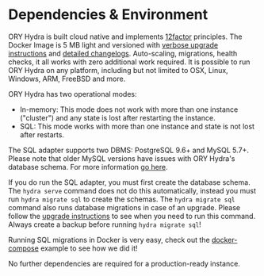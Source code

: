# Dependencies & Environment

<!-- toc -->

ORY Hydra is built cloud native and implements [12factor](http://12factor.net) principles. The Docker Image is 5 MB light
and versioned with [verbose upgrade instructions](https://github.com/ory/hydra/blob/master/UPGRADE.md)
and [detailed changelogs](https://github.com/ory/hydra/blob/master/CHANGELOG.md). Auto-scaling, migrations, health checks,
it all works with zero additional work required. It is possible to run ORY Hydra on any platform, including but not limited
to OSX, Linux, Windows, ARM, FreeBSD and more.

ORY Hydra has two operational modes:

* In-memory: This mode does not work with more than one instance ("cluster") and any state is lost after restarting the instance.
* SQL: This mode works with more than one instance and state is not lost after restarts.

The SQL adapter supports two DBMS: PostgreSQL 9.6+ and MySQL 5.7+. Please note that
older MySQL versions have issues with ORY Hydra's database schema. For more information [go here](https://github.com/ory/hydra/issues/377).

If you do run the SQL adapter, you must first create the database schema. The `hydra serve` command does not do this
automatically, instead you must run `hydra migrate sql` to create the schemas. The `hydra migrate sql` command
also runs database migrations in case of an upgrade. Please follow the [upgrade instructions](https://github.com/ory/hydra/blob/master/UPGRADE.md)
to see when you need to run this command. Always create a backup before running `hydra migrate sql`!

Running SQL migrations in Docker is very easy, check out the [docker-compose](https://github.com/ory/hydra/blob/master/docker-compose.yml)
example to see how we did it!

No further dependencies are required for a production-ready instance.
